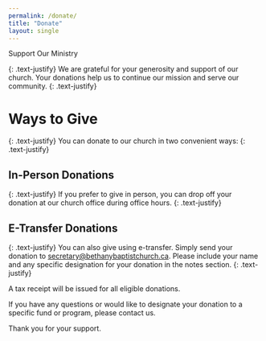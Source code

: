 ```yaml
---
permalink: /donate/
title: "Donate"
layout: single
---
```


Support Our Ministry

{: .text-justify}
We are grateful for your generosity and support of our church. Your donations help us to continue our mission and serve our community.
{: .text-justify}

# Ways to Give

{: .text-justify}
You can donate to our church in two convenient ways:
{: .text-justify}

## In-Person Donations

{: .text-justify}
If you prefer to give in person, you can drop off your donation at our church office during office hours.
{: .text-justify}

## E-Transfer Donations

{: .text-justify}
You can also give using e-transfer. Simply send your donation to secretary@bethanybaptistchurch.ca. Please include your name and any specific designation for your donation in the notes section.
{: .text-justify}

A tax receipt will be issued for all eligible donations.

If you have any questions or would like to designate your donation to a specific fund or program, please contact us.

Thank you for your support.
